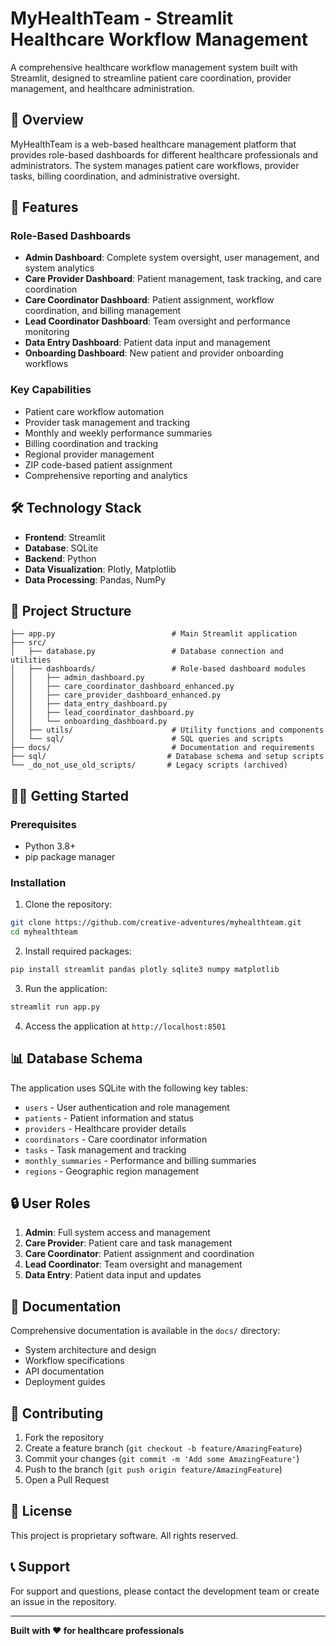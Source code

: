 # MyHealthTeam - Streamlit Healthcare Workflow Management

A comprehensive healthcare workflow management system built with Streamlit, designed to streamline patient care coordination, provider management, and healthcare administration.

## 🏥 Overview

MyHealthTeam is a web-based healthcare management platform that provides role-based dashboards for different healthcare professionals and administrators. The system manages patient care workflows, provider tasks, billing coordination, and administrative oversight.

## 🚀 Features

### Role-Based Dashboards
- **Admin Dashboard**: Complete system oversight, user management, and system analytics
- **Care Provider Dashboard**: Patient management, task tracking, and care coordination
- **Care Coordinator Dashboard**: Patient assignment, workflow coordination, and billing management
- **Lead Coordinator Dashboard**: Team oversight and performance monitoring
- **Data Entry Dashboard**: Patient data input and management
- **Onboarding Dashboard**: New patient and provider onboarding workflows

### Key Capabilities
- Patient care workflow automation
- Provider task management and tracking
- Monthly and weekly performance summaries
- Billing coordination and tracking
- Regional provider management
- ZIP code-based patient assignment
- Comprehensive reporting and analytics

## 🛠 Technology Stack

- **Frontend**: Streamlit
- **Database**: SQLite
- **Backend**: Python
- **Data Visualization**: Plotly, Matplotlib
- **Data Processing**: Pandas, NumPy

## 📁 Project Structure

```
├── app.py                          # Main Streamlit application
├── src/
│   ├── database.py                 # Database connection and utilities
│   ├── dashboards/                 # Role-based dashboard modules
│   │   ├── admin_dashboard.py
│   │   ├── care_coordinator_dashboard_enhanced.py
│   │   ├── care_provider_dashboard_enhanced.py
│   │   ├── data_entry_dashboard.py
│   │   ├── lead_coordinator_dashboard.py
│   │   └── onboarding_dashboard.py
│   ├── utils/                      # Utility functions and components
│   └── sql/                        # SQL queries and scripts
├── docs/                           # Documentation and requirements
├── sql/                           # Database schema and setup scripts
└── _do_not_use_old_scripts/       # Legacy scripts (archived)
```

## 🏃‍♂️ Getting Started

### Prerequisites
- Python 3.8+
- pip package manager

### Installation

1. Clone the repository:
```bash
git clone https://github.com/creative-adventures/myhealthteam.git
cd myhealthteam
```

2. Install required packages:
```bash
pip install streamlit pandas plotly sqlite3 numpy matplotlib
```

3. Run the application:
```bash
streamlit run app.py
```

4. Access the application at `http://localhost:8501`

## 📊 Database Schema

The application uses SQLite with the following key tables:
- `users` - User authentication and role management
- `patients` - Patient information and status
- `providers` - Healthcare provider details
- `coordinators` - Care coordinator information
- `tasks` - Task management and tracking
- `monthly_summaries` - Performance and billing summaries
- `regions` - Geographic region management

## 🔒 User Roles

1. **Admin**: Full system access and management
2. **Care Provider**: Patient care and task management
3. **Care Coordinator**: Patient assignment and coordination
4. **Lead Coordinator**: Team oversight and management
5. **Data Entry**: Patient data input and updates

## 📝 Documentation

Comprehensive documentation is available in the `docs/` directory:
- System architecture and design
- Workflow specifications
- API documentation
- Deployment guides

## 🤝 Contributing

1. Fork the repository
2. Create a feature branch (`git checkout -b feature/AmazingFeature`)
3. Commit your changes (`git commit -m 'Add some AmazingFeature'`)
4. Push to the branch (`git push origin feature/AmazingFeature`)
5. Open a Pull Request

## 📄 License

This project is proprietary software. All rights reserved.

## 📞 Support

For support and questions, please contact the development team or create an issue in the repository.

---

**Built with ❤️ for healthcare professionals**